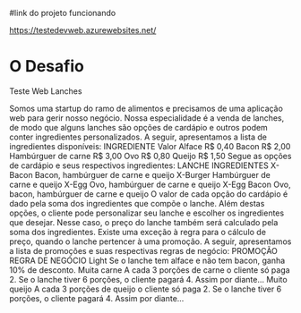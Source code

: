 #link do projeto funcionando

https://testedevweb.azurewebsites.net/

# O Desafio 

Teste Web Lanches

Somos uma startup do ramo de alimentos e precisamos de uma aplicação web para
gerir nosso negócio. Nossa especialidade é a venda de lanches, de modo que alguns
lanches são opções de cardápio e outros podem conter ingredientes personalizados.
A seguir, apresentamos a lista de ingredientes disponíveis:
INGREDIENTE Valor
Alface R$ 0,40
Bacon R$ 2,00
Hambúrguer de carne R$ 3,00
Ovo R$ 0,80
Queijo R$ 1,50
Segue as opções de cardápio e seus respectivos ingredientes:
LANCHE INGREDIENTES
X-Bacon Bacon, hambúrguer de carne e queijo
X-Burger Hambúrguer de carne e queijo
X-Egg Ovo, hambúrguer de carne e queijo
X-Egg Bacon Ovo, bacon, hambúrguer de carne e queijo
O valor de cada opção do cardápio é dado pela soma dos ingredientes que compõe o
lanche. Além destas opções, o cliente pode personalizar seu lanche e escolher os
ingredientes que desejar. Nesse caso, o preço do lanche também será calculado pela
soma dos ingredientes.
Existe uma exceção à regra para o cálculo de preço, quando o lanche pertencer à uma
promoção. A seguir, apresentamos a lista de promoções e suas respectivas regras de
negócio:
PROMOÇÃO REGRA DE NEGÓCIO
Light Se o lanche tem alface e não
tem bacon, ganha 10% de desconto.
Muita carne A cada 3 porções de carne o cliente só
paga 2. Se o lanche tiver 6 porções, o
cliente pagará 4. Assim por diante...
Muito queijo A cada 3 porções de queijo o cliente
só paga 2. Se o lanche tiver 6 porções, o
cliente pagará 4. Assim por diante...
